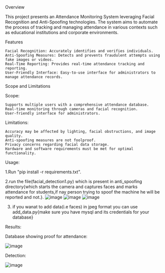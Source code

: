 Overview

This project presents an Attendance Monitoring System leveraging Facial Recognition and Anti-Spoofing technologies. The system aims to automate the process of tracking and managing attendance in various contexts such as educational institutions and corporate environments.

Features

    Facial Recognition: Accurately identifies and verifies individuals.
    Anti-Spoofing Measures: Detects and prevents fraudulent attempts using fake images or videos.
    Real-Time Reporting: Provides real-time attendance tracking and reporting.
    User-Friendly Interface: Easy-to-use interface for administrators to manage attendance records.

Scope and Limitations

Scope:

    Supports multiple users with a comprehensive attendance database.
    Real-time monitoring through cameras and facial recognition.
    User-friendly interface for administrators.

Limitations:

    Accuracy may be affected by lighting, facial obstructions, and image quality.
    Anti-spoofing measures are not foolproof.
    Privacy concerns regarding facial data storage.
    Hardware and software requirements must be met for optimal functionality.

Usage:

1.Run "pip install -r requirements.txt".

2.run the file(facial_detection1.py) which is present in anti_spoofing directory{which starts the camera and captures faces and marks attendance for students,if nay person trying to spoof the machine he will be reported and not.}.
![image](https://github.com/rupeshPabba/Attendance-marking-system/assets/96829415/c9a63ba6-78f4-43fc-b5c2-3e3b560041cc)
![image](https://github.com/rupeshPabba/Attendance-marking-system/assets/96829415/a6f10607-51d4-418d-af5b-3bfa2f8461ac)
![image](https://github.com/rupeshPabba/Attendance-marking-system/assets/96829415/97a5ca87-438b-44d6-86ff-33aaaf57a900)

3. if you wanat to add data(i.e faces) in jpeg format you can use add_data.py{make sure you have mysql and its credentials for your database}


Results:

Database showing proof for attendance:

![image](https://github.com/rupeshPabba/Attendance-marking-system/assets/96829415/e479d14e-8585-4cf2-9c30-32664f201a90)

Detection:

![image](https://github.com/rupeshPabba/Attendance-marking-system/assets/96829415/d3211915-342f-433e-8d61-dd2d324f4144)

